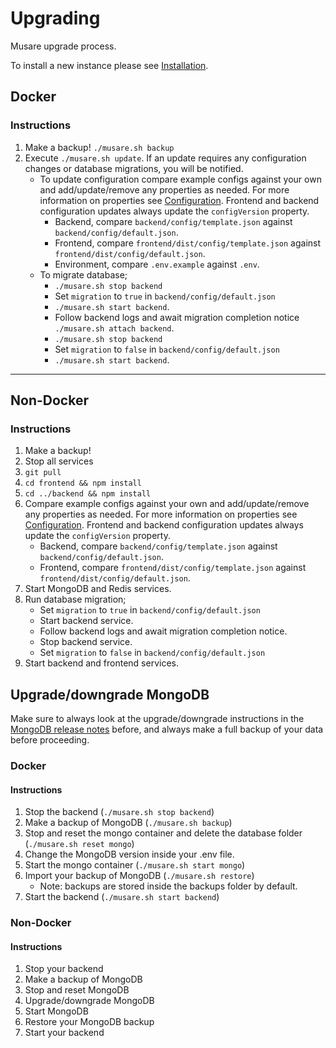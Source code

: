 # Upgrading

Musare upgrade process.

To install a new instance please see [Installation](./Installation.md).

## Docker

### Instructions

1. Make a backup! `./musare.sh backup`
2. Execute `./musare.sh update`. If an update requires any configuration changes
or database migrations, you will be notified.
    - To update configuration compare example configs against your own and
    add/update/remove any properties as needed. For more information on
    properties see [Configuration](./Configuration.md). Frontend and backend
    configuration updates always update the `configVersion` property.
        - Backend, compare `backend/config/template.json` against
        `backend/config/default.json`.
        - Frontend, compare `frontend/dist/config/template.json` against
        `frontend/dist/config/default.json`.
        - Environment, compare `.env.example` against `.env`.
    - To migrate database;
        - `./musare.sh stop backend`
        - Set `migration` to `true` in  `backend/config/default.json`
        - `./musare.sh start backend`.
        - Follow backend logs and await migration completion notice
        `./musare.sh attach backend`.
        - `./musare.sh stop backend`
        - Set `migration` to `false` in  `backend/config/default.json`
        - `./musare.sh start backend`.

---

## Non-Docker

### Instructions

1. Make a backup!
2. Stop all services
3. `git pull`
4. `cd frontend && npm install`
5. `cd ../backend && npm install`
6. Compare example configs against your own and add/update/remove any properties
as needed. For more information on properties see [Configuration](./Configuration.md).
Frontend and backend configuration updates always update the `configVersion` property.
    - Backend, compare `backend/config/template.json` against `backend/config/default.json`.
    - Frontend, compare `frontend/dist/config/template.json` against `frontend/dist/config/default.json`.
7. Start MongoDB and Redis services.
8. Run database migration;
    - Set `migration` to `true` in  `backend/config/default.json`
    - Start backend service.
    - Follow backend logs and await migration completion notice.
    - Stop backend service.
    - Set `migration` to `false` in  `backend/config/default.json`
9. Start backend and frontend services.

## Upgrade/downgrade MongoDB

Make sure to always look at the upgrade/downgrade instructions in the
[MongoDB release notes](https://docs.mongodb.com/manual/release-notes) before,
and always make a full backup of your data before proceeding.

### Docker

#### Instructions

1. Stop the backend (`./musare.sh stop backend`)
2. Make a backup of MongoDB (`./musare.sh backup`)
3. Stop and reset the mongo container and delete the database folder
(`./musare.sh reset mongo`)
4. Change the MongoDB version inside your .env file.
5. Start the mongo container (`./musare.sh start mongo`)
6. Import your backup of MongoDB (`./musare.sh restore`)
    - Note: backups are stored inside the backups folder by default.
7. Start the backend (`./musare.sh start backend`)

### Non-Docker

#### Instructions

1. Stop your backend
2. Make a backup of MongoDB
3. Stop and reset MongoDB
4. Upgrade/downgrade MongoDB
5. Start MongoDB
6. Restore your MongoDB backup
7. Start your backend
